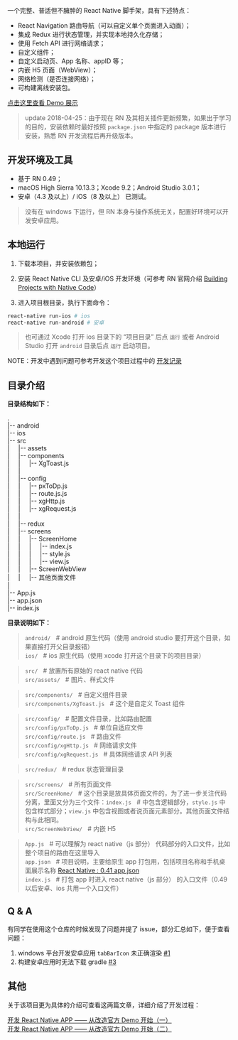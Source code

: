 一个完整、普适但不臃肿的 React Native 脚手架，具有下述特点：

* React Navigation 路由导航（可以自定义单个页面进入动画）；
* 集成 Redux 进行状态管理，并实现本地持久化存储；
* 使用 Fetch API 进行网络请求；
* 自定义组件；
* 自定义启动页、App 名称、appID 等；
* 内嵌 H5 页面（WebView）；
* 网络检测（是否连接网络）；
* 可构建离线安装包。

[点击这里查看 Demo 展示](http://ol9ge41ud.bkt.clouddn.com/complete_intro.gif)

> update 2018-04-25：由于现在 RN 及其相关插件更新频繁，如果出于学习的目的，安装依赖时最好按照 `package.json` 中指定的 package 版本进行安装，熟悉 RN 开发流程后再升级版本。

## 开发环境及工具

* 基于 RN 0.49；
* macOS High Sierra 10.13.3；Xcode 9.2；Android Studio 3.0.1；
* 安卓（4.3 及以上）/ iOS（8 及以上） 已测试。

> 没有在 windows 下运行，但 RN 本身与操作系统无关，配置好环境可以开发安卓应用。

## 本地运行

1.  下载本项目，并安装依赖包；
2.  安装 React Native CLI 及安卓/iOS 开发环境（可参考 RN 官网介绍 [Building Projects with Native Code](https://facebook.github.io/react-native/docs/getting-started.html)）

3.  进入项目根目录，执行下面命令：

```bash
react-native run-ios # ios
react-native run-android # 安卓
```

> 也可通过 Xcode 打开 ios 目录下的 “项目目录” 后点 `运行` 或者 Android Studio 打开 `android` 目录后点 `运行` 启动项目。

NOTE：开发中遇到问题可参考开发这个项目过程中的 [开发记录](https://github.com/xiaogliu/step_by_step/tree/master/04_JS_Framework/1_react/react_native)

## 目录介绍

**目录结构如下：**

.  
 |-- android &nbsp;  
 |-- ios &nbsp;  
 |-- src &nbsp;  
 | &nbsp;&nbsp;&nbsp; |-- assets  
 | &nbsp;&nbsp;&nbsp; |-- components  
 | &nbsp;&nbsp;&nbsp; | &nbsp;&nbsp;&nbsp; |-- XgToast.js  
 | &nbsp;&nbsp;&nbsp; |  
 | &nbsp;&nbsp;&nbsp; |-- config  
 | &nbsp;&nbsp;&nbsp; | &nbsp;&nbsp;&nbsp; |-- pxToDp.js  
 | &nbsp;&nbsp;&nbsp; | &nbsp;&nbsp;&nbsp; |-- route.js.js  
 | &nbsp;&nbsp;&nbsp; | &nbsp;&nbsp;&nbsp; |-- xgHttp.js  
 | &nbsp;&nbsp;&nbsp; | &nbsp;&nbsp;&nbsp; |-- xgRequest.js  
 | &nbsp;&nbsp;&nbsp; |  
 | &nbsp;&nbsp;&nbsp; |-- redux  
 | &nbsp;&nbsp;&nbsp; |-- screens  
 | &nbsp;&nbsp;&nbsp; | &nbsp;&nbsp;&nbsp; |-- ScreenHome  
 | &nbsp;&nbsp;&nbsp; | &nbsp;&nbsp;&nbsp; | &nbsp;&nbsp;&nbsp; |-- index.js  
 | &nbsp;&nbsp;&nbsp; | &nbsp;&nbsp;&nbsp; | &nbsp;&nbsp;&nbsp; |-- style.js  
 | &nbsp;&nbsp;&nbsp; | &nbsp;&nbsp;&nbsp; | &nbsp;&nbsp;&nbsp; |-- view.js  
 | &nbsp;&nbsp;&nbsp; | &nbsp;&nbsp;&nbsp; |-- ScreenWebView  
 | &nbsp;&nbsp;&nbsp; | &nbsp;&nbsp;&nbsp; |-- 其他页面文件  
 |  
 |-- App.js  
 |-- app.json  
 |-- index.js

**目录说明如下：**

> `android/` &nbsp; # android 原生代码（使用 android studio 要打开这个目录，如果直接打开父目录报错）  
> `ios/` &nbsp; # ios 原生代码（使用 xcode 打开这个目录下的项目目录）

> `src/` &nbsp; # 放置所有原始的 react native 代码  
> `src/assets/` &nbsp; # 图片、样式文件

> `src/components/` &nbsp; # 自定义组件目录  
> `src/components/XgToast.js` &nbsp; # 这个是自定义 Toast 组件

> `src/config/` &nbsp; # 配置文件目录，比如路由配置  
> `src/config/pxToDp.js` &nbsp; # 单位自适应文件  
> `src/config/route.js` &nbsp; # 路由文件  
> `src/config/xgHttp.js` &nbsp; # 网络请求文件  
> `src/config/xgRequest.js` &nbsp; # 具体网络请求 API 列表

> `src/redux/` &nbsp; # redux 状态管理目录

> `src/screens/` &nbsp; # 所有页面文件  
> `src/ScreenHome/` &nbsp; # 这个目录是放具体页面文件的，为了进一步关注代码分离，里面又分为三个文件：`index.js` &nbsp; # 中包含逻辑部分，`style.js` 中包含样式部分；`view.js` 中包含视图或者说页面元素部分。其他页面文件结构与此相同。  
> `src/ScreenWebView/` &nbsp; # 内嵌 H5

> `App.js` &nbsp; # 可以理解为 react native（js 部分） 代码部分的入口文件，比如整个项目的路由在这里导入  
> `app.json` &nbsp; # 项目说明，主要给原生 app 打包用，包括项目名称和手机桌面展示名称 [React Native : 0.41 app.json](https://stackoverflow.com/questions/42409459/react-native-0-41-app-json)  
> `index.js` &nbsp; # 打包 app 时进入 react native（js 部分） 的入口文件（0.49 以后安卓、ios 共用一个入口文件）

## Q & A

有同学在使用这个仓库的时候发现了问题并提了 issue，部分汇总如下，便于查看问题：

1.  windows 平台开发安卓应用 `tabBarIcon` 未正确渲染 [#1](https://github.com/xiaogliu/react_native_complete_demo/issues/1)    
2.  构建安卓应用时无法下载 gradle [#3](https://github.com/xiaogliu/react_native_complete_demo/issues/3)

## 其他

关于该项目更为具体的介绍可查看这两篇文章，详细介绍了开发过程：

[开发 React Native APP —— 从改造官方 Demo 开始（一）](https://xiaogliu.github.io/2018/02/27/develop-react-native-app-1/)  
[开发 React Native APP —— 从改造官方 Demo 开始（二）](https://xiaogliu.github.io/2018/02/27/develop-react-native-app-2/)
